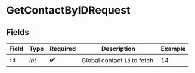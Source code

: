 # GetContactByIDRequest


## Fields

| Field                         | Type                          | Required                      | Description                   | Example                       |
| ----------------------------- | ----------------------------- | ----------------------------- | ----------------------------- | ----------------------------- |
| `id`                          | *int*                         | :heavy_check_mark:            | Global contact `id` to fetch. | 14                            |